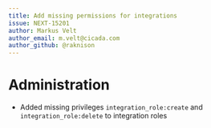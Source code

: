 ```yaml
---
title: Add missing permissions for integrations
issue: NEXT-15201
author: Markus Velt
author_email: m.velt@cicada.com 
author_github: @raknison
---
```

# Administration
* Added missing privileges `integration_role:create` and `integration_role:delete` to integration roles
